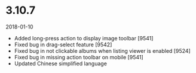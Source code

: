 # 3.10.7

2018-01-10

- Added long-press action to display image toolbar [9541]
- Fixed bug in drag-select feature [9542]
- Fixed bug in not clickable albums when listing viewer is enabled [9524]
- Fixed bug in missing action toolbar on mobile [9541]
- Updated Chinese simplified language
